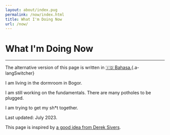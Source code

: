 ```yaml
---
layout: about/index.pug
permalink: /now/index.html
title: What I'm Doing Now
url: /now/
---
```


# What I'm Doing Now
--------------------

The alternative version of this page is written in [🇮🇩 Bahasa.](/now/id){.a-langSwitcher}

I am living in the dormroom in Bogor. 

I am still working on the fundamentals. There are many potholes to be plugged.

I am trying to get my sh*t together.

Last updated: July 2023.

This page is inspired by [a good idea from Derek Sivers](https://sive.rs/now).